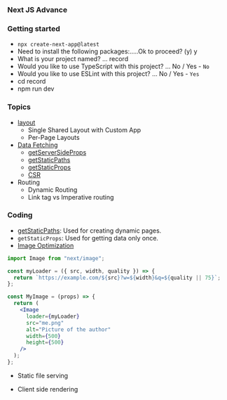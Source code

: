 ### Next JS Advance

### Getting started

- `npx create-next-app@latest`
- Need to install the following packages:.....Ok to proceed? (y) y
- What is your project named? … record
- Would you like to use TypeScript with this project? … No / Yes - `No`
- Would you like to use ESLint with this project? … No / Yes - `Yes`
- cd record
- npm run dev

### Topics

- [layout](https://nextjs.org/docs/basic-features/layouts)
  - Single Shared Layout with Custom App
  - Per-Page Layouts
- [Data Fetching](https://nextjs.org/docs/basic-features/data-fetching/overview)
  - [getServerSideProps](https://nextjs.org/docs/api-reference/data-fetching/get-server-side-props)
  - [getStaticPaths](https://nextjs.org/docs/api-reference/data-fetching/get-static-paths)
  - [getStaticProps](https://nextjs.org/docs/api-reference/data-fetching/get-static-props)
  - [CSR](https://nextjs.org/docs/basic-features/data-fetching/client-side)
- Routing
  - Dynamic Routing
  - Link tag vs Imperative routing

### Coding

- [getStaticPaths](https://nextjs.org/docs/api-reference/data-fetching/get-static-paths): Used for creating dynamic pages.
- `getStaticProps`: Used for getting data only once.
- [Image Optimization](https://nextjs.org/docs/api-reference/next/image)

```jsx
import Image from "next/image";

const myLoader = ({ src, width, quality }) => {
  return `https://example.com/${src}?w=${width}&q=${quality || 75}`;
};

const MyImage = (props) => {
  return (
    <Image
      loader={myLoader}
      src="me.png"
      alt="Picture of the author"
      width={500}
      height={500}
    />
  );
};
```

- Static file serving

- Client side rendering
